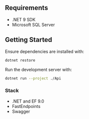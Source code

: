 ## Requirements

- .NET 9 SDK
- Microsoft SQL Server

## Getting Started

Ensure dependencies are installed with:

```bash
dotnet restore
```

Run the development server with:

```bash
dotnet run --project ./Api
```

### Stack

- .NET and EF 9.0
- FastEndpoints
- Swagger